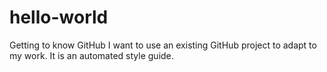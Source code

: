 # hello-world
Getting to know GitHub
I want to use an existing GitHub project to adapt to my work. It is an automated style guide.
